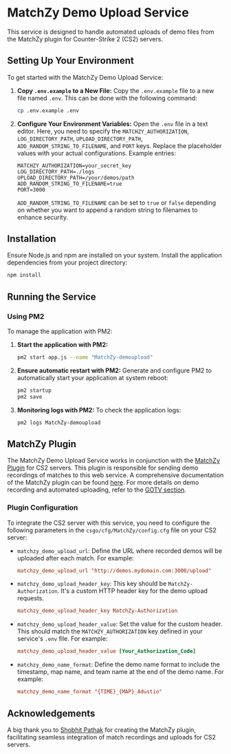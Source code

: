 # MatchZy Demo Upload Service

This service is designed to handle automated uploads of demo files from the MatchZy plugin for Counter-Strike 2 (CS2) servers.

## Setting Up Your Environment

To get started with the MatchZy Demo Upload Service:

1. **Copy `.env.example` to a New File:**
   Copy the `.env.example` file to a new file named `.env`. This can be done with the following command:
   ```bash
   cp .env.example .env
   ```

2. **Configure Your Environment Variables:**
   Open the `.env` file in a text editor. Here, you need to specify the `MATCHZY_AUTHORIZATION`, `LOG_DIRECTORY_PATH`, `UPLOAD_DIRECTORY_PATH`, `ADD_RANDOM_STRING_TO_FILENAME`, and `PORT` keys. Replace the placeholder values with your actual configurations. Example entries:
   ```plaintext
   MATCHZY_AUTHORIZATION=your_secret_key
   LOG_DIRECTORY_PATH=./logs
   UPLOAD_DIRECTORY_PATH=/your/demos/path
   ADD_RANDOM_STRING_TO_FILENAME=true
   PORT=3000
   ```

   `ADD_RANDOM_STRING_TO_FILENAME` can be set to `true` or `false` depending on whether you want to append a random string to filenames to enhance security.

## Installation

Ensure Node.js and npm are installed on your system. Install the application dependencies from your project directory:
```bash
npm install
```

## Running the Service

### Using PM2

To manage the application with PM2:

1. **Start the application with PM2:**
   ```bash
   pm2 start app.js --name "MatchZy-demoupload"
   ```

2. **Ensure automatic restart with PM2:**
   Generate and configure PM2 to automatically start your application at system reboot:
   ```bash
   pm2 startup
   pm2 save
   ```

3. **Monitoring logs with PM2:**
   To check the application logs:
   ```bash
   pm2 logs MatchZy-demoupload
   ```

## MatchZy Plugin

The MatchZy Demo Upload Service works in conjunction with the [MatchZy Plugin](https://github.com/shobhit-pathak/MatchZy) for CS2 servers. This plugin is responsible for sending demo recordings of matches to this web service. A comprehensive documentation of the MatchZy plugin can be found [here](https://shobhit-pathak.github.io/MatchZy/). For more details on demo recording and automated uploading, refer to the [GOTV section](https://shobhit-pathak.github.io/MatchZy/gotv/).

### Plugin Configuration

To integrate the CS2 server with this service, you need to configure the following parameters in the `csgo/cfg/MatchZy/config.cfg` file on your CS2 server:

- `matchzy_demo_upload_url`: Define the URL where recorded demos will be uploaded after each match. For example:
  ```cfg
  matchzy_demo_upload_url "http://demos.mydomain.com:3000/upload"
  ```
- `matchzy_demo_upload_header_key`: This key should be `MatchZy-Authorization`. It's a custom HTTP header key for the demo upload requests.
  ```cfg
  matchzy_demo_upload_header_key MatchZy-Authorization
  ```
- `matchzy_demo_upload_header_value`: Set the value for the custom header. This should match the `MATCHZY_AUTHORIZATION` key defined in your service's `.env` file. For example:
  ```cfg
  matchzy_demo_upload_header_value [Your_Authorization_Code]
  ```
- `matchzy_demo_name_format`: Define the demo name format to include the timestamp, map name, and team name at the end of the demo name. For example:
  ```cfg
  matchzy_demo_name_format "{TIME}_{MAP}_Adustio"
  ```

## Acknowledgements

A big thank you to [Shobhit Pathak](https://github.com/shobhit-pathak) for creating the MatchZy plugin, facilitating seamless integration of match recordings and uploads for CS2 servers.
